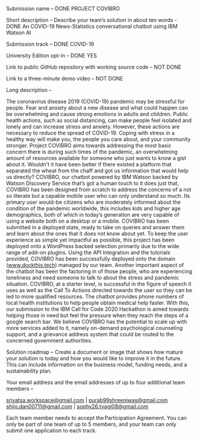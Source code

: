 Submission name – DONE 
PROJECT COVIBRO

Short description – Describe your team’s solution in about ten words - DONE
An COVID-19 News-Statistics conversational chatbot using IBM Watson AI

Submission track – DONE
COVID-19

University Edition opt-in – DONE
YES


Link to public GitHub repository with working source code – NOT DONE


Link to a three-minute demo video – NOT DONE 
<INSERT LINK HERE>




























Long description – 

The coronavirus disease 2019 (COVID-19) pandemic may be stressful for people. Fear and anxiety about a new disease and what could happen can be overwhelming and cause strong emotions in adults and children. Public health actions, such as social distancing, can make people feel isolated and lonely and can increase stress and anxiety. However, these actions are necessary to reduce the spread of COVID-19. Coping with stress in a healthy way will make you, the people you care about, and your community stronger. Project COVIBRO aims towards addressing the most basic concern there is during such times of the pandemic, an overwhelming amount of resources available for someone who just wants to know a gist about it. 
Wouldn't it have been better if there existed a platform that separated the wheat from the chaff and got us information that would help us directly? COVIBRO, our chatbot powered by IBM Watson backed by Watson Discovery Service that’s got a human touch to it does just that, COVIBRO has been designed from scratch to address the concerns of a not so literate but a capable mobile user who can only understand so much. Its primary user would-be citizens who are moderately informed about the condition of the pandemic worldwide, this includes kids and higher age demographics, both of which in today’s generation are very capable of using a website both on a desktop or a mobile. COVIBRO has been submitted in a deployed state, ready to take on queries and answer them and learn about the ones that it does not know about yet. To keep the user experience as simple yet impactful as possible, this project has been deployed onto a WordPress backed selection primarily due to the wide range of add-on plugins. Using the API Integration and the tutorials provided, COVIBRO has been successfully deployed onto the domain (www.dockthis.tech) managed by our team. 
Another important aspect of the chatbot has been the factoring in of those people, who are experiencing loneliness and need someone to talk to about the stress and pandemic situation. COVIBRO, at a starter level, is successful in the figure of speech it uses as well as the Call To Actions directed towards the user so they can be led to more qualified resources. The chatbot provides phone numbers of local health institutions to help people obtain medical help faster. 
With this, our submission to the IBM Call for Code 2020 Hackathon is aimed towards helping those in need but feel the pressure when they reach the steps of a google search bar. We believe COVIBRO has the potential to scale up with more services added to it, namely on-demand psychological counseling support, and a grievance address system that could be routed to the concerned government authorities.


Solution roadmap – 
Create a document or image that shows how mature your solution is today and how you would like to improve it in the future. This can include information on the business model, funding needs, and a sustainability plan. 

Your email address and the email addresses of up to four additional team members – 

srivatsa.workspace@gmail.com | purab99shreeniwas@gmail.com 
shijo.dan00711@gmail.com         |  sophy26.tyagi08@gmail.com

Each team member needs to accept the Participation Agreement. You can only be part of one team of up to 5 members, and your team can only submit one  application to each track.

